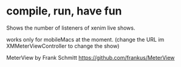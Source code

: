 # compile, run, have fun

Shows the number of listeners of xenim live shows.

works only for mobileMacs at the moment.
(change the URL im XMMeterViewController to change the show)

MeterView by Frank Schmitt
https://github.com/frankus/MeterView